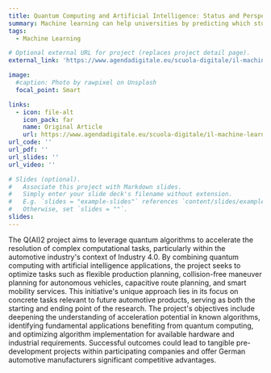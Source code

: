 ```yaml
---
title: Quantum Computing and Artificial Intelligence: Status and Perspectives
summary: Machine learning can help universities by predicting which students are at risk of dropping out, allowing institutions to take proactive measures to address this issue, which has serious economic and social consequences in Italy.
tags:
  - Machine Learning

# Optional external URL for project (replaces project detail page).
external_link: 'https://www.agendadigitale.eu/scuola-digitale/il-machine-learning-contro-labbandono-universitario-ecco-come-funziona/'

image:
  #caption: Photo by rawpixel on Unsplash
  focal_point: Smart

links:
  - icon: file-alt
    icon_pack: far
    name: Original Article
    url: https://www.agendadigitale.eu/scuola-digitale/il-machine-learning-contro-labbandono-universitario-ecco-come-funziona/
url_code: ''
url_pdf: ''
url_slides: ''
url_video: ''

# Slides (optional).
#   Associate this project with Markdown slides.
#   Simply enter your slide deck's filename without extension.
#   E.g. `slides = "example-slides"` references `content/slides/example-slides.md`.
#   Otherwise, set `slides = ""`.
slides: 
---
```


The Q(AI)2 project aims to leverage quantum algorithms to accelerate the resolution of complex computational tasks, particularly within the automotive industry's context of Industry 4.0. By combining quantum computing with artificial intelligence applications, the project seeks to optimize tasks such as flexible production planning, collision-free maneuver planning for autonomous vehicles, capacitive route planning, and smart mobility services. This initiative's unique approach lies in its focus on concrete tasks relevant to future automotive products, serving as both the starting and ending point of the research. The project's objectives include deepening the understanding of acceleration potential in known algorithms, identifying fundamental applications benefiting from quantum computing, and optimizing algorithm implementation for available hardware and industrial requirements. Successful outcomes could lead to tangible pre-development projects within participating companies and offer German automotive manufacturers significant competitive advantages.